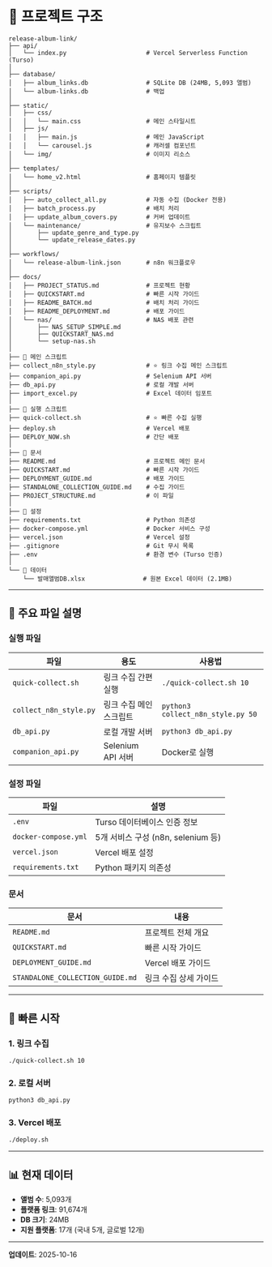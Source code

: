 # 📁 프로젝트 구조

```
release-album-link/
├── api/
│   └── index.py                      # Vercel Serverless Function (Turso)
│
├── database/
│   ├── album_links.db                # SQLite DB (24MB, 5,093 앨범)
│   └── album-links.db                # 백업
│
├── static/
│   ├── css/
│   │   └── main.css                  # 메인 스타일시트
│   ├── js/
│   │   ├── main.js                   # 메인 JavaScript
│   │   └── carousel.js               # 캐러셀 컴포넌트
│   └── img/                          # 이미지 리소스
│
├── templates/
│   └── home_v2.html                  # 홈페이지 템플릿
│
├── scripts/
│   ├── auto_collect_all.py           # 자동 수집 (Docker 전용)
│   ├── batch_process.py              # 배치 처리
│   ├── update_album_covers.py        # 커버 업데이트
│   └── maintenance/                  # 유지보수 스크립트
│       ├── update_genre_and_type.py
│       └── update_release_dates.py
│
├── workflows/
│   └── release-album-link.json       # n8n 워크플로우
│
├── docs/
│   ├── PROJECT_STATUS.md             # 프로젝트 현황
│   ├── QUICKSTART.md                 # 빠른 시작 가이드
│   ├── README_BATCH.md               # 배치 처리 가이드
│   ├── README_DEPLOYMENT.md          # 배포 가이드
│   └── nas/                          # NAS 배포 관련
│       ├── NAS_SETUP_SIMPLE.md
│       ├── QUICKSTART_NAS.md
│       └── setup-nas.sh
│
├── 📄 메인 스크립트
├── collect_n8n_style.py              # ⭐ 링크 수집 메인 스크립트
├── companion_api.py                  # Selenium API 서버
├── db_api.py                         # 로컬 개발 서버
├── import_excel.py                   # Excel 데이터 임포트
│
├── 📄 실행 스크립트
├── quick-collect.sh                  # ⭐ 빠른 수집 실행
├── deploy.sh                         # Vercel 배포
├── DEPLOY_NOW.sh                     # 간단 배포
│
├── 📄 문서
├── README.md                         # 프로젝트 메인 문서
├── QUICKSTART.md                     # 빠른 시작 가이드
├── DEPLOYMENT_GUIDE.md               # 배포 가이드
├── STANDALONE_COLLECTION_GUIDE.md    # 수집 가이드
├── PROJECT_STRUCTURE.md              # 이 파일
│
├── 📄 설정
├── requirements.txt                  # Python 의존성
├── docker-compose.yml                # Docker 서비스 구성
├── vercel.json                       # Vercel 설정
├── .gitignore                        # Git 무시 목록
├── .env                              # 환경 변수 (Turso 인증)
│
└── 📄 데이터
    └── 발매앨범DB.xlsx                # 원본 Excel 데이터 (2.1MB)
```

---

## 🎯 주요 파일 설명

### 실행 파일

| 파일 | 용도 | 사용법 |
|------|------|--------|
| `quick-collect.sh` | 링크 수집 간편 실행 | `./quick-collect.sh 10` |
| `collect_n8n_style.py` | 링크 수집 메인 스크립트 | `python3 collect_n8n_style.py 50` |
| `db_api.py` | 로컬 개발 서버 | `python3 db_api.py` |
| `companion_api.py` | Selenium API 서버 | Docker로 실행 |

### 설정 파일

| 파일 | 설명 |
|------|------|
| `.env` | Turso 데이터베이스 인증 정보 |
| `docker-compose.yml` | 5개 서비스 구성 (n8n, selenium 등) |
| `vercel.json` | Vercel 배포 설정 |
| `requirements.txt` | Python 패키지 의존성 |

### 문서

| 문서 | 내용 |
|------|------|
| `README.md` | 프로젝트 전체 개요 |
| `QUICKSTART.md` | 빠른 시작 가이드 |
| `DEPLOYMENT_GUIDE.md` | Vercel 배포 가이드 |
| `STANDALONE_COLLECTION_GUIDE.md` | 링크 수집 상세 가이드 |

---

## 🚀 빠른 시작

### 1. 링크 수집
```bash
./quick-collect.sh 10
```

### 2. 로컬 서버
```bash
python3 db_api.py
```

### 3. Vercel 배포
```bash
./deploy.sh
```

---

## 📊 현재 데이터

- **앨범 수**: 5,093개
- **플랫폼 링크**: 91,674개
- **DB 크기**: 24MB
- **지원 플랫폼**: 17개 (국내 5개, 글로벌 12개)

---

**업데이트**: 2025-10-16
